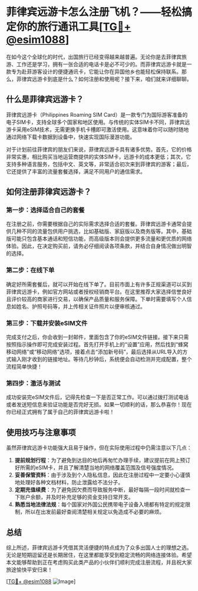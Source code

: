 # 菲律宾远游卡怎么注册飞机？——轻松搞定你的旅行通讯工具[[TG💪+ @esim1088](https://t.me/s/esim1088)]

在如今这个全球化的时代，出国旅行已经变得越来越普遍。无论你是去菲律宾旅游、工作还是学习，拥有一张合适的电话卡是必不可少的。而菲律宾远游卡就是一款专为赴菲游客设计的便捷通讯卡，它能让你在异国他乡也能轻松保持联系。那么，菲律宾远游卡到底是什么？如何注册和使用呢？接下来，咱们就来详细聊聊。

## 什么是菲律宾远游卡？

菲律宾远游卡（Philippines Roaming SIM Card）是一款专门为国际游客准备的电子SIM卡，支持全球多个国家和地区使用。与传统的实体SIM卡不同，菲律宾远游卡采用eSIM技术，无需更换手机卡槽即可激活使用。这意味着你可以随时随地通过网络下载卡数据到设备中，快速实现国际漫游功能。

对于计划前往菲律宾的朋友们来说，菲律宾远游卡具有诸多优势。首先，它的价格非常实惠，相比购买当地运营商提供的实体SIM卡，远游卡的成本更低；其次，它支持多种语言服务，包括中文、英文等，非常适合初次来到菲律宾的游客；最后，它还提供了丰富的流量套餐选择，满足不同用户的通信需求。

## 如何注册菲律宾远游卡？

### 第一步：选择适合自己的套餐

在注册之前，你需要根据自己的实际需求选择合适的套餐。菲律宾远游卡通常会提供几种不同的流量包供用户挑选，比如基础版、家庭版以及商务版等。其中，基础版可能只包含基本通话和短信功能，而高级版本则会提供更多流量和更优质的网络体验。因此，在决定购买前，请务必仔细阅读各项条款，并结合自身情况做出明智的选择。

### 第二步：在线下单

确定好所需套餐后，就可以开始在线下单了。目前市面上有许多正规渠道可以买到菲律宾远游卡，例如官方网站或者授权经销商平台。在这里推荐大家选择信誉良好且评价较高的商家进行交易，以确保产品质量和服务保障。下单时需要填写个人信息如姓名、护照号码等，并上传相关证件照片以便审核通过。

### 第三步：下载并安装eSIM文件

完成支付之后，你会收到一封邮件，里面包含了你的eSIM文件链接。接下来只需按照指示操作即可完成安装过程。首先打开手机上的“设置”应用，然后找到“蜂窝移动网络”或“移动网络”选项，接着点击“添加新号码”，最后选择从URL导入的方式输入刚才收到的链接地址。等待几秒钟后，系统便会自动检测并完成配置，整个流程简单快捷！

### 第四步：激活与测试

成功安装完eSIM文件后，记得先检查一下是否正常工作。可以通过拨打测试电话或者发送短信息来验证功能是否完好无损。如果一切顺利的话，那么恭喜你！现在你已经正式拥有了属于自己的菲律宾远游卡啦！

## 使用技巧与注意事项

虽然菲律宾远游卡功能强大且易于操作，但在实际使用过程中仍需注意以下几点：

1. **提前规划行程**：为了避免到达目的地后再匆忙办理手续，建议提前在网上预订好所需的eSIM卡，并且了解清楚当地的网络覆盖范围及信号强度情况。
2. **妥善保管资料**：由于涉及到个人隐私信息，因此在注册过程中一定要小心谨慎地处理好各种文档材料，防止泄露给不法分子。
3. **定期充值续费**：为了避免因欠费而导致服务中断，最好每隔一段时间就检查一下账户余额，并及时补充足够的资金支持日常开支。
4. **熟悉当地法律法规**：每个国家对外国公民携带电子设备入境都有特定的规定限制，所以在出发前最好查阅清楚相关规定以免造成不必要的麻烦。

## 总结

综上所述，菲律宾远游卡凭借其灵活便捷的特点成为了众多出国人士的理想之选。无论是短期逗留还是长期居住，在这里都能享受到稳定流畅的网络连接体验。希望本文能够帮助到正在考虑购买此类产品的小伙伴们顺利完成注册流程，并且祝大家旅途愉快平安归来！

[[TG💪+ @esim1088](https://t.me/s/esim1088) ![Image](https://i.postimg.cc/4NQfJmqS/Snipaste-2025-05-13-00-14-12.png)]